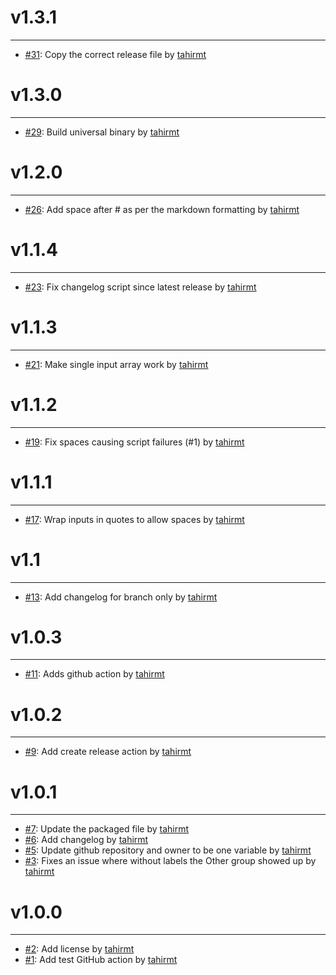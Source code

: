 
# v1.3.1
------

- [#31](https://github.com/tahirmt/changelog-generator/pull/31): Copy the correct release file by [tahirmt](https://github.com/tahirmt)

# v1.3.0
------

- [#29](https://github.com/tahirmt/changelog-generator/pull/29): Build universal binary by [tahirmt](https://github.com/tahirmt)

# v1.2.0
------

- [#26](https://github.com/tahirmt/changelog-generator/pull/26): Add space after # as per the markdown formatting by [tahirmt](https://github.com/tahirmt)

# v1.1.4
------

- [#23](https://github.com/tahirmt/changelog-generator/pull/23): Fix changelog script since latest release by [tahirmt](https://github.com/tahirmt)

# v1.1.3
------

- [#21](https://github.com/tahirmt/changelog-generator/pull/21): Make single input array work by [tahirmt](https://github.com/tahirmt)

# v1.1.2
------

- [#19](https://github.com/tahirmt/changelog-generator/pull/19): Fix spaces causing script failures (#1) by [tahirmt](https://github.com/tahirmt)

# v1.1.1
------

- [#17](https://github.com/tahirmt/changelog-generator/pull/17): Wrap inputs in quotes to allow spaces by [tahirmt](https://github.com/tahirmt)

# v1.1
------

- [#13](https://github.com/tahirmt/changelog-generator/pull/13): Add changelog for branch only by [tahirmt](https://github.com/tahirmt)

# v1.0.3
------

- [#11](https://github.com/tahirmt/changelog-generator/pull/11): Adds github action by [tahirmt](https://github.com/tahirmt)

# v1.0.2
------

- [#9](https://github.com/tahirmt/changelog-generator/pull/9): Add create release action by [tahirmt](https://github.com/tahirmt)

# v1.0.1
------

- [#7](https://github.com/tahirmt/changelog-generator/pull/7): Update the packaged file by [tahirmt](https://github.com/tahirmt)
- [#6](https://github.com/tahirmt/changelog-generator/pull/6): Add changelog by [tahirmt](https://github.com/tahirmt)
- [#5](https://github.com/tahirmt/changelog-generator/pull/5): Update github repository and owner to be one variable by [tahirmt](https://github.com/tahirmt)
- [#3](https://github.com/tahirmt/changelog-generator/pull/3): Fixes an issue where without labels the Other group showed up by [tahirmt](https://github.com/tahirmt)

# v1.0.0
------

- [#2](https://github.com/tahirmt/changelog-generator/pull/2): Add license by [tahirmt](https://github.com/tahirmt)
- [#1](https://github.com/tahirmt/changelog-generator/pull/1): Add test GitHub action by [tahirmt](https://github.com/tahirmt)
